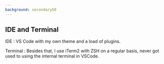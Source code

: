 ```yaml
---
background: secondary50
---
```


## IDE and Terminal

IDE
: VS Code with my own theme and a load of plugins.

Terminal
: Besides that, I use iTerm2 with ZSH on a regular basis, never got used to using the internal terminal in VSCode.
